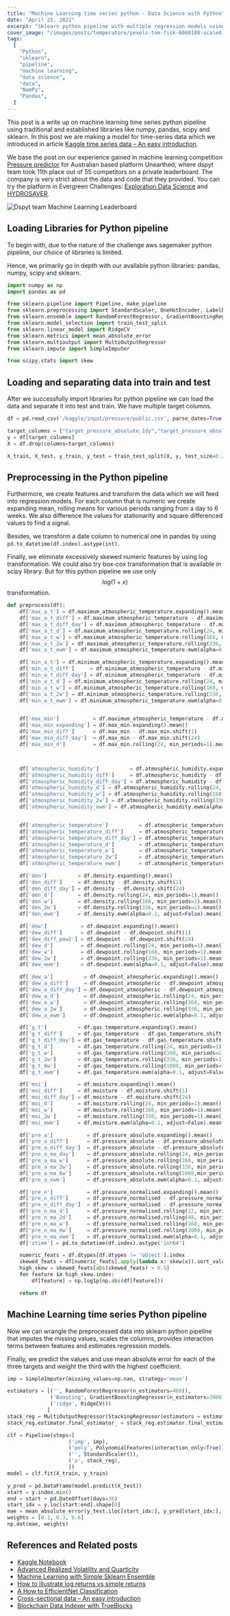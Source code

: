 ```yaml
---
title: "Machine Learning time series python - Data Science with Python"
date: "April 25, 2022"
excerpt: "Sklearn python pipeline with multiple regression models using traditional and established libraries like numpy, pandas, scipy and sklearn."
cover_image: "/images/posts/temperature/pexels-tom-fisk-6060188-scaled-e1629300731444.jpg"
tags:
  [
    "Python",
    "sklearn",
    "pipeline",
    "machine learning",
    "data science",
    "data",
    "NumPy",
    "Pandas",
  ]
---
```


This post is a write up on machine learning time series python pipeline using traditional and established libraries like numpy, pandas, scipy and sklearn. In this post we are making a model for time-series data which we introduced in article [Kaggle time series data – An easy introduction](https://dspyt.com/time-series-data-an-easy-introduction).

We base the post on our experience gained in machine learning competition [Pressure predictor](https://unearthed.solutions/u/competitions/pressure-predictor) for Australian based platform Unearthed, where dspyt team took 11th place out of 55 competitors on a private leaderboard. The company is very strict about the data and code that they provided. You can try the platform in Evergreen Challenges: [Exploration Data Science](https://unearthed.solutions/u/competitions/evergreen/exploration-data-science) and [HYDROSAVER](https://unearthed.solutions/u/competitions/evergreen/hydrosaver).

![Dspyt team Machine Learning Leaderboard](/images/posts/temperature/score.jpg)

## Loading Libraries for Python pipeline

To begin with, due to the nature of the challenge aws sagemaker python pipeline, our choice of libraries is limited.

Hence, we primarily go in depth with our available python libraries: pandas, numpy, scipy and sklearn.

```python
import numpy as np
import pandas as pd

from sklearn.pipeline import Pipeline, make_pipeline
from sklearn.preprocessing import StandardScaler, OneHotEncoder, LabelEncoder, MinMaxScaler, RobustScaler, PowerTransformer, PolynomialFeatures
from sklearn.ensemble import RandomForestRegressor, GradientBoostingRegressor, StackingRegressor
from sklearn.model_selection import train_test_split
from sklearn.linear_model import RidgeCV
from sklearn.metrics import mean_absolute_error
from sklearn.multioutput import MultiOutputRegressor
from sklearn.impute import SimpleImputer

from scipy.stats import skew
```

## Loading and separating data into train and test

After we successfully import libraries for python pipeline we can load the data and separate it into test and train. We have multiple target columns.

```python
df = pd.read_csv('/kaggle/input/pressure/public.csv', parse_dates=True,index_col=0)

target_columns = ["target_pressure_absolute_1dy","target_pressure_absolute_2wk","target_pressure_absolute_6wk",]
y = df[target_columns]
X = df.drop(columns=target_columns)

X_train, X_test, y_train, y_test = train_test_split(X, y, test_size=0.2,random_state=13)
```

## Preprocessing in the Python pipeline

Furthermore, we create features and transform the data which we will feed into regression models. For each column that is numeric we create expanding mean, rolling means for various periods ranging from a day to 6 weeks. We also difference the values for stationarity and square differenced values to find a signal.

Besides, we transform a date column to numerical one in pandas by using `pd.to_datetime(df.index).astype(int)`.

Finally, we eliminate excessively skewed numeric features by using log transformation. We could also try box-cox transformation that is available in scipy library. But for this python pipeline we use only $$log(1+x)$$ transformation.

```python
def preprocess(df):
    df['max_a_t'] = df.maximum_atmospheric_temperature.expanding().mean()
    df['max_a_t_diff'] = df.maximum_atmospheric_temperature - df.maximum_atmospheric_temperature.shift(1)
    df['max_a_t_diff_day'] = df.maximum_atmospheric_temperature - df.maximum_atmospheric_temperature.shift(24)
    df['max_a_t_d'] = df.maximum_atmospheric_temperature.rolling(24, min_periods=1).mean()
    df['max_a_t_w'] = df.maximum_atmospheric_temperature.rolling(168, min_periods=1).mean()
    df['max_a_t_2w'] = df.maximum_atmospheric_temperature.rolling(336, min_periods=1).mean()
    df['max_a_t_ewm'] = df.maximum_atmospheric_temperature.ewm(alpha=0.1, adjust=False).mean()

    df['min_a_t'] = df.minimum_atmospheric_temperature.expanding().mean()
    df['min_a_t_diff']     = df.minimum_atmospheric_temperature - df.minimum_atmospheric_temperature.shift(1)
    df['min_a_t_diff_day'] = df.minimum_atmospheric_temperature - df.minimum_atmospheric_temperature.shift(24)
    df['min_a_t_d'] = df.minimum_atmospheric_temperature.rolling(24, min_periods=1).mean()
    df['min_a_t_w'] = df.minimum_atmospheric_temperature.rolling(168, min_periods=1).mean()
    df['min_a_t_2w'] = df.minimum_atmospheric_temperature.rolling(336, min_periods=1).mean()
    df['min_a_t_ewm'] = df.minimum_atmospheric_temperature.ewm(alpha=0.1, adjust=False).mean()


    df['max_min']           = df.maximum_atmospheric_temperature - df.minimum_atmospheric_temperature
    df['max_min_expanding'] = df.max_min.expanding().mean()
    df['max_min_diff']      = df.max_min - df.max_min.shift(1)
    df['max_min_diff_day']  = df.max_min - df.max_min.shift(24)
    df['max_min_d']         = df.max_min.rolling(24, min_periods=1).mean()



    df['atmospheric_humidity']          = df.atmospheric_humidity.expanding().mean()
    df['atmospheric_humidity_diff']     = df.atmospheric_humidity - df.atmospheric_humidity.shift(1)
    df['atmospheric_humidity_diff_day'] = df.atmospheric_humidity - df.atmospheric_humidity.shift(24)
    df['atmospheric_humidity_d'] = df.atmospheric_humidity.rolling(24, min_periods=1).mean()
    df['atmospheric_humidity_w'] = df.atmospheric_humidity.rolling(168, min_periods=1).mean()
    df['atmospheric_humidity_2w'] = df.atmospheric_humidity.rolling(336, min_periods=1).mean()
    df['atmospheric_humidity_ewm'] = df.atmospheric_humidity.ewm(alpha=0.1, adjust=False).mean()


    df['atmospheric_temperature']          = df.atmospheric_temperature.expanding().mean()
    df['atmospheric_temperature_diff']     = df.atmospheric_temperature - df.atmospheric_temperature.shift(1)
    df['atmospheric_temperature_diff_day'] = df.atmospheric_temperature - df.atmospheric_temperature.shift(24)
    df['atmospheric_temperature_d']        = df.atmospheric_temperature.rolling(24, min_periods=1).mean()
    df['atmospheric_temperature_w']        = df.atmospheric_temperature.rolling(168, min_periods=1).mean()
    df['atmospheric_temperature_2w']       = df.atmospheric_temperature.rolling(336, min_periods=1).mean()
    df['atmospheric_temperature_ewm']      = df.atmospheric_temperature.ewm(alpha=0.1, adjust=False).mean()

    df['den']          = df.density.expanding().mean()
    df['den_diff']     = df.density - df.density.shift(1)
    df['den_diff_day'] = df.density - df.density.shift(24)
    df['den_d']        = df.density.rolling(24, min_periods=1).mean()
    df['den_w']        = df.density.rolling(168, min_periods=1).mean()
    df['den_2w']       = df.density.rolling(336, min_periods=1).mean()
    df['den_ewm']      = df.density.ewm(alpha=0.1, adjust=False).mean()

    df['dew']           = df.dewpoint.expanding().mean()
    df['dew_diff']      = df.dewpoint - df.dewpoint.shift(1)
    df['dew_diff_pow2'] = df.dewpoint - df.dewpoint.shift(24)
    df['dew_d']         = df.dewpoint.rolling(24, min_periods=1).mean()
    df['dew_w']         = df.dewpoint.rolling(168, min_periods=1).mean()
    df['dew_2w']        = df.dewpoint.rolling(336, min_periods=1).mean()
    df['dew_ewm']       = df.dewpoint.ewm(alpha=0.1, adjust=False).mean()

    df['dew_a']          = df.dewpoint_atmospheric.expanding().mean()
    df['dew_a_diff']     = df.dewpoint_atmospheric - df.dewpoint_atmospheric.shift(1)
    df['dew_a_diff_day'] = df.dewpoint_atmospheric - df.dewpoint_atmospheric.shift(24)
    df['dew_a_d']        = df.dewpoint_atmospheric.rolling(24, min_periods=1).mean()
    df['dew_a_w']        = df.dewpoint_atmospheric.rolling(168, min_periods=1).mean()
    df['dew_a_2w']       = df.dewpoint_atmospheric.rolling(336, min_periods=1).mean()
    df['dew_a_ewm']      = df.dewpoint_atmospheric.ewm(alpha=0.1, adjust=False).mean()

    df['g_t']          = df.gas_temperature.expanding().mean()
    df['g_t_diff']     = df.gas_temperature - df.gas_temperature.shift(1)
    df['g_t_diff_day'] = df.gas_temperature - df.gas_temperature.shift(24)
    df['g_t_d']        = df.gas_temperature.rolling(24, min_periods=1).mean()
    df['g_t_w']        = df.gas_temperature.rolling(168, min_periods=1).mean()
    df['g_t_2w']       = df.gas_temperature.rolling(336, min_periods=1).mean()
    df['g_t_6w']       = df.gas_temperature.rolling(1008, min_periods=1).mean()
    df['g_t_ewm']      = df.gas_temperature.ewm(alpha=0.1, adjust=False).mean()

    df['moi']          = df.moisture.expanding().mean()
    df['moi_diff']     = df.moisture - df.moisture.shift(1)
    df['moi_diff_day'] = df.moisture - df.moisture.shift(24)
    df['moi_d']        = df.moisture.rolling(24, min_periods=1).mean()
    df['moi_w']        = df.moisture.rolling(168, min_periods=1).mean()
    df['moi_2w']       = df.moisture.rolling(336, min_periods=1).mean()
    df['moi_ewm']      = df.moisture.ewm(alpha=0.1, adjust=False).mean()

    df['pre_a']           = df.pressure_absolute.expanding().mean()
    df['pre_a_diff']      = df.pressure_absolute - df.pressure_absolute.shift(1)
    df['pre_a_diff_day']  = df.pressure_absolute - df.pressure_absolute.shift(24)
    df['pre_a_ma_day']    = df.pressure_absolute.rolling(24, min_periods=1).mean()
    df['pre_a_ma_w']      = df.pressure_absolute.rolling(168, min_periods=1).mean()
    df['pre_a_ma_2w']     = df.pressure_absolute.rolling(336, min_periods=1).mean()
    df['pre_a_ma_6w']     = df.pressure_absolute.rolling(1008,min_periods=1).mean()
    df['pre_a_ewm']       = df.pressure_absolute.ewm(alpha=0.1, adjust=False).mean()

    df['pre_n']           = df.pressure_normalised.expanding().mean()
    df['pre_n_diff']      = df.pressure_normalised - df.pressure_normalised.shift(1)
    df['pre_n_diff_day']  = df.pressure_normalised - df.pressure_normalised.shift(24)
    df['pre_n_ma_d']      = df.pressure_normalised.rolling(12, min_periods=1).mean()
    df['pre_n_ma_2d']     = df.pressure_normalised.rolling(48, min_periods=1).mean()
    df['pre_n_ma_w']      = df.pressure_normalised.rolling(168, min_periods=1).mean()
    df['pre_n_ma_6w']     = df.pressure_normalised.rolling(1008, min_periods=1).mean()
    df['pre_n_ma_ewm']    = df.pressure_normalised.ewm(alpha=0.1, adjust=False).mean()
    df['ztime'] = pd.to_datetime(df.index).astype('int64')

    numeric_feats = df.dtypes[df.dtypes != 'object'].index
    skewed_feats = df[numeric_feats].apply(lambda x: skew(x)).sort_values(ascending=False)
    high_skew = skewed_feats[abs(skewed_feats) > 0.5]
    for feature in high_skew.index:
        df[feature] = np.log1p(np.abs(df[feature]))

    return df
```

## Machine Learning time series Python pipeline

Now we can wrangle the preprocessed data into sklearn python pipeline that imputes the missing values, scales the columns, provides interaction terms between features and estimates regression models.

Finally, we predict the values and use mean absolute error for each of the three targets and weight the third with the highest coefficient.

```python
imp = SimpleImputer(missing_values=np.nan, strategy='mean')

estimators = [('', RandomForestRegressor(n_estimators=400)),
              ('Boosting', GradientBoostingRegressor(n_estimators=3000)),
              ('ridge', RidgeCV())
             ]
stack_reg = MultiOutputRegressor(StackingRegressor(estimators = estimators, final_estimator = RandomForestRegressor(n_estimators = 300), n_jobs=-1))
stack_reg.estimator.final_estimator_ = stack_reg.estimator.final_estimator

clf = Pipeline(steps=[
                    ('imp', imp),
                    ('poly', PolynomialFeatures(interaction_only=True)),
                    ('', StandardScaler()),
                    ('a', stack_reg),
                    ])
model = clf.fit(X_train, y_train)

y_pred = pd.DataFrame(model.predict(X_test))
start = y.index.min()
end = start + pd.DateOffset(days=30)
start_idx = y.loc[start:end].shape[0]
mae = mean_absolute_error(y_test.iloc[start_idx:], y_pred[start_idx:], multioutput="raw_values")
weights = [0.1, 0.3, 0.6]
np.dot(mae, weights)
```

## References and Related posts

- [Kaggle Notebook](https://www.kaggle.com/pavfedotov/sklearn-pipeline-stacked-regression/)
- [Advanced Realized Volatility and Quarticity](https://dspyt.com/advanced-realized-volatility-and-quarticity)
- [Machine Learning with Simple Sklearn Ensemble](https://dspyt.com/machine-learning-simple-sklearn-ensemble)
- [How to illustrate log returns vs simple returns](https://dspyt.com/simple-returns-log-return-and-volatility-simple-introduction)
- [A How to EfficientNet Classification](https://dspyt.com/efficientnet-classification)
- [Cross-sectional data – An easy introduction](https://dspyt.com/cross-sectional-data-an-easy-introduction)
- [Blockchain Data Indexer with TrueBlocks](https://dspyt.com/blockchain-data-indexer-with-trueblocks)

